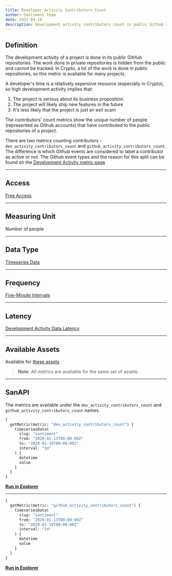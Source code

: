 ```yaml
---
title: Developer Activity Contributors Count
author: Santiment Team
date: 2022-04-18
description: Development activity contributors count in public Github repositories
---
```


## Definition


The development activity of a project is done in its public GitHub repositories.
The work done in private repositories is hidden from the public and cannot be
tracked. In Crypto, a lot of the work is done in public repositories, so this
metric is available for many projects.

A developer's time is a relatively expensive resource (especially in Crypto), so
high development activity implies that:

1. The project is serious about its business proposition
2. The project will likely ship new features in the future
3. It's less likely that the project is just an exit scam

The contributors' count metrics show the unique number of people (represented as
Github accounts) that have contributed to the public repositories of a project.

There are two metrics counting contributors - `dev_activity_contributors_count`
and `github_activity_contributors_count`. The difference is which Github events
are considered to label a contributor as active or not.
The Github event types and the reason for this split can be found on the
[Development Activity metric page](/metrics/development-activity)

---

## Access

[Free Access](/metrics/details/access#free-access)

---

## Measuring Unit

Number of people

---

## Data Type

[Timeseries Data](/metrics/details/data-type#timeseries-data)

---

## Frequency

[Five-Minute Intervals](/metrics/details/frequency#five-minute-frequency)

---

## Latency

[Development Activity Data
Latency](/metrics/details/latency#development-activity-latency)

---

## Available Assets

Available for [these
assets](<https://api.santiment.net/graphiql?variables=&query=%7B%0A%20%20getMetric(metric%3A%20%22dev_activity_contributors_count%22)%20%7B%0A%20%20%20%20metadata%20%7B%0A%20%20%20%20%20%20availableSlugs%0A%20%20%20%20%7D%0A%20%20%7D%0A%7D%0A>)

> **Note**: All metrics are available for the same set of assets.

---

## SanAPI

The metrics are available under the `dev_activity_contributors_count` and
`github_activity_contributors_count` names.

```graphql
{
  getMetric(metric: "dev_activity_contributors_count") {
    timeseriesData(
      slug: "santiment"
      from: "2020-01-13T00:00:00Z"
      to: "2020-01-18T00:00:00Z"
      interval: "1d"
    ) {
      datetime
      value
    }
  }
}
```

**[Run in
Explorer](<https://api.santiment.net/graphiql?query=%7B%0A%20%20getMetric(metric%3A%20%22dev_activity_contributors_count%22)%20%7B%0A%20%20%20%20timeseriesData(%0A%20%20%20%20%20%20slug%3A%20%22santiment%22%0A%20%20%20%20%20%20from%3A%20%222020-01-13T00%3A00%3A00Z%22%0A%20%20%20%20%20%20to%3A%20%222020-01-18T00%3A00%3A00Z%22%0A%20%20%20%20%20%20interval%3A%20%221d%22)%20%7B%0A%20%20%20%20%20%20%20%20datetime%0A%20%20%20%20%20%20%20%20value%0A%20%20%20%20%7D%0A%20%20%7D%0A%7D%0A&variables=>)**

---

```graphql
{
  getMetric(metric: "github_activity_contributors_count") {
    timeseriesData(
      slug: "santiment"
      from: "2020-01-13T00:00:00Z"
      to: "2020-01-18T00:00:00Z"
      interval: "1d"
    ) {
      datetime
      value
    }
  }
}
```

**[Run in
Explorer](<https://api.santiment.net/graphiql?query=%7B%0A%20%20getMetric(metric%3A%20%22github_activity_contributors_count%22)%20%7B%0A%20%20%20%20timeseriesData(%0A%20%20%20%20%20%20slug%3A%20%22santiment%22%0A%20%20%20%20%20%20from%3A%20%222020-01-13T00%3A00%3A00Z%22%0A%20%20%20%20%20%20to%3A%20%222020-01-18T00%3A00%3A00Z%22%0A%20%20%20%20%20%20interval%3A%20%221d%22)%20%7B%0A%20%20%20%20%20%20%20%20datetime%0A%20%20%20%20%20%20%20%20value%0A%20%20%20%20%7D%0A%20%20%7D%0A%7D%0A&variables=>)**